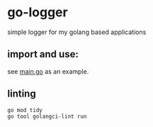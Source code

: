 # go-logger
simple logger for my golang based applications

## import and use:

see [main.go](https://github.com/gtsteffaniak/go-logger/blob/main/main.go) as an example.

## linting

```
go mod tidy
go tool golangci-lint run
```
